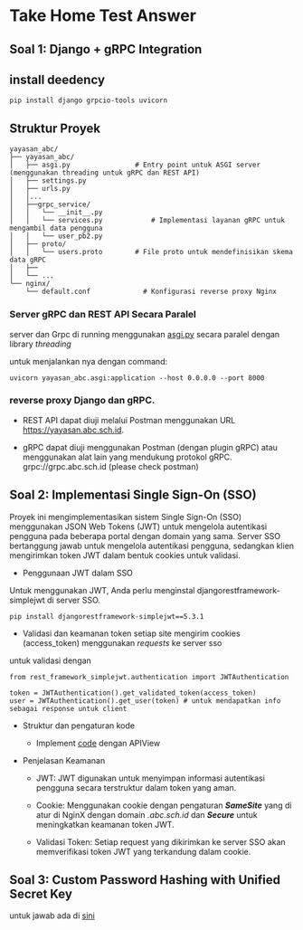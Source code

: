# Take Home Test Answer

## Soal 1: Django + gRPC Integration
## install deedency

```
pip install django grpcio-tools uvicorn
```

## Struktur Proyek
```greenplum
yayasan_abc/
├── yayasan_abc/
│   ├── asgi.py                # Entry point untuk ASGI server (menggunakan threading untuk gRPC dan REST API)
│   ├── settings.py
│   ├── urls.py
│   │...
│   ├──grpc_service/
│   │   └── __init__.py  
│   │   └── services.py            # Implementasi layanan gRPC untuk mengambil data pengguna
│   │   └── user_pb2.py  
│   ├── proto/
│   │   └── users.proto        # File proto untuk mendefinisikan skema data gRPC
│   ├── 
│   └── ...
└── nginx/
    └── default.conf             # Konfigurasi reverse proxy Nginx

```
### Server gRPC dan REST API Secara Paralel
server dan Grpc di running menggunakan [asgi.py](../yayasan_abc/yayasan_abc/asgi.py) secara paralel dengan library _threading_

untuk menjalankan nya dengan command:
```
uvicorn yayasan_abc.asgi:application --host 0.0.0.0 --port 8000
```

### reverse proxy Django dan gRPC.
- REST API dapat diuji melalui Postman menggunakan URL https://yayasan.abc.sch.id.

- gRPC dapat diuji menggunakan Postman (dengan plugin gRPC) atau menggunakan alat lain yang mendukung protokol gRPC.
  grpc://grpc.abc.sch.id (please check postman)    

## Soal 2: Implementasi Single Sign-On (SSO)
Proyek ini mengimplementasikan sistem Single Sign-On (SSO) menggunakan JSON Web Tokens (JWT) untuk mengelola autentikasi pengguna pada beberapa portal dengan domain yang sama. Server SSO bertanggung jawab untuk mengelola autentikasi pengguna, sedangkan klien mengirimkan token JWT dalam bentuk cookies untuk validasi.
- Penggunaan JWT dalam SSO
    
Untuk menggunakan JWT, Anda perlu menginstal djangorestframework-simplejwt di server SSO.
```
pip install djangorestframework-simplejwt==5.3.1
```

- Validasi dan keamanan token
setiap site mengirim cookies (access_token) menggunakan _requests_ ke server sso

untuk validasi dengan
```cython
from rest_framework_simplejwt.authentication import JWTAuthentication

token = JWTAuthentication().get_validated_token(access_token)
user = JWTAuthentication().get_user(token) # untuk mendapatkan info sebagai response untuk client
```
- Struktur dan pengaturan kode

  - Implement [code](../yayasan_abc/user/views.py) dengan APIView

- Penjelasan Keamanan
    - JWT: JWT digunakan untuk menyimpan informasi autentikasi pengguna secara terstruktur dalam token yang aman.

    - Cookie: Menggunakan cookie dengan pengaturan _**SameSite**_ yang di atur di NginX dengan domain _.abc.sch.id_ dan _**Secure**_ untuk meningkatkan keamanan token JWT.
    - Validasi Token: Setiap request yang dikirimkan ke server SSO akan memverifikasi token JWT yang terkandung dalam cookie.


## Soal 3: Custom Password Hashing with Unified Secret Key
untuk jawab ada di [sini](../custom_hash/README.MD)